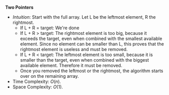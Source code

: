 **Two Pointers**
- *Intuition*: Start with the full array. Let L be the leftmost element, R the rightmost.
  - If L + R = target: We're done
  - If L + R > target: The rightmost element is too big, because it exceeds the target, even when combined with the smallest available element. Since no element can be smaller than L, this proves that the rightmost element is useless and must be removed.
  - If L + R < target: The leftmost element is too small, because it is smaller than the target, even when combined with the biggest available element. Therefore it must be removed.
  - Once you removed the leftmost or the rightmost, the algorithm starts over on the remaining array.
- Time Complexity: $O(n)$. 
- Space Complexity: $O(1)$. 